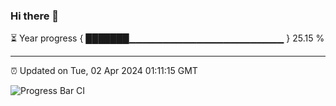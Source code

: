 ### Hi there 👋

⏳ Year progress { ███████▁▁▁▁▁▁▁▁▁▁▁▁▁▁▁▁▁▁▁▁▁▁▁ } 25.15 %

---

⏰ Updated on Tue, 02 Apr 2024 01:11:15 GMT

![Progress Bar CI](https://github.com/liununu/liununu/workflows/Progress%20Bar%20CI/badge.svg)
